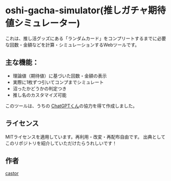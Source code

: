 # oshi-gacha-simulator(推しガチャ期待値シミュレーター)

これは、推し活グッズにある「ランダムカード」をコンプリートするまでに必要な回数・金額などを計算・シミュレーションするWebツールです。

## 主な機能：
- 理論値（期待値）に基づいた回数・金額の表示
- 実際に1枚ずつ引いてコンプまでシミュレート
- 沼ったかどうかの判定つき
- 推し名のカスタマイズ可能

このツールは、うちの [ChatGPTくん](httpschat.openai.com)の協力を得て作成しました。

## ライセンス

MITライセンスを適用しています。再利用・改変・再配布自由です。
出典としてこのリポジトリを紹介していただけたらうれしいです！

## 作者

[castor](https://x.com/castor2141)  

